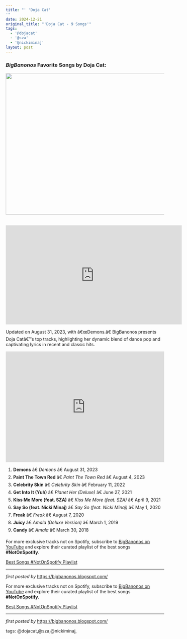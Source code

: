 ```yaml
---
title: "' 'Doja Cat'
'"
date: 2024-12-21
original_title: "'Doja Cat - 9 Songs'"
tags:
  - '@dojacat'
  - '@sza'
  - '@nickiminaj'
layout: post
---
```

<h3><em>BigBanonos</em> Favorite Songs by Doja Cat:</h3><div class="separator" ><a href="https://images.radio.com/aiu-media/doja-5e303158-f22c-4763-9f88-bb6c37e0f29d.jpg?width=800" imageanchor="1"><img border="0" data-original-height="450" data-original-width="800" height="450" src="https://images.radio.com/aiu-media/doja-5e303158-f22c-4763-9f88-bb6c37e0f29d.jpg?width=800" width="800" /></a></div><br /><div><br /></div>
<iframe allow="accelerometer; autoplay; encrypted-media; gyroscope; picture-in-picture" allowfullscreen="" frameborder="0" height="315" src="https://www.youtube.com/embed/videoseries?list=PLtuNtuTatqI1pS-7qYBT1Q0TItVJuAUSv" width="560"></iframe>
<p>Updated on August 31, 2023, with â€œDemons.â€ BigBanonos presents Doja Catâ€™s top tracks, highlighting her dynamic blend of dance pop and captivating lyrics in recent and classic hits.</p> <!--Spotify Playlist Embed-->
<iframe allow="autoplay; clipboard-write; encrypted-media; fullscreen; picture-in-picture" allowfullscreen="" frameborder="0" height="352" loading="lazy" src="https://open.spotify.com/embed/playlist/3Ny1AkPVSdi5KFW7MUO2WD?utm_source=generator" width="100%"></iframe> <!--Song Listings-->
<ol> <li><strong>Demons</strong> â€ <em>Demons</em> â€ August 31, 2023</li> <li><strong>Paint The Town Red</strong> â€ <em>Paint The Town Red</em> â€ August 4, 2023</li> <li><strong>Celebrity Skin</strong> â€ <em>Celebrity Skin</em> â€ February 11, 2022</li> <li><strong>Get Into It (Yuh)</strong> â€ <em>Planet Her (Deluxe)</em> â€ June 27, 2021</li> <li><strong>Kiss Me More (feat. SZA)</strong> â€ <em>Kiss Me More (feat. SZA)</em> â€ April 9, 2021</li> <li><strong>Say So (feat. Nicki Minaj)</strong> â€ <em>Say So (feat. Nicki Minaj)</em> â€ May 1, 2020</li> <li><strong>Freak</strong> â€ <em>Freak</em> â€ August 7, 2020</li> <li><strong>Juicy</strong> â€ <em>Amala (Deluxe Version)</em> â€ March 1, 2019</li> <li><strong>Candy</strong> â€ <em>Amala</em> â€ March 30, 2018</li>
</ol> <!--Subscribe and Playlist Links-->
<div> <p>For more exclusive tracks not on Spotify, subscribe to <a href="https://www.youtube.com/@BigBanonos" target="_blank">BigBanonos on YouTube</a> and explore their curated playlist of the best songs <strong>#NotOnSpotify</strong>.</p> <p><a href="https://www.youtube.com/playlist?list=PLtuNtuTatqI0kFahUCbtbfenC_ET5O_tr" target="_blank">Best Songs #NotOnSpotify Playlist</a></p></div> <hr /> <p><em>first posted by</em> <a href="https://bigbanonos.blogspot.com/" rel="noopener" target="_new">https://bigbanonos.blogspot.com/</a></p>


<!--Subscribe and Playlist Links-->
<div>
    <p>For more exclusive tracks not on Spotify, subscribe to <a href="https://www.youtube.com/@BigBanonos" target="_blank">BigBanonos on YouTube</a> and explore their curated playlist of the best songs <strong>#NotOnSpotify</strong>.</p>
    <p><a href="https://www.youtube.com/playlist?list=PLtuNtuTatqI0kFahUCbtbfenC_ET5O_tr" target="_blank">Best Songs #NotOnSpotify Playlist<br /></a></p></div>

<hr />

<p><em>first posted by</em> <a href="https://bigbanonos.blogspot.com/" rel="noopener" target="_new">https://bigbanonos.blogspot.com/</a></p>

<p>tags: @dojacat,@sza,@nickiminaj,</p>
